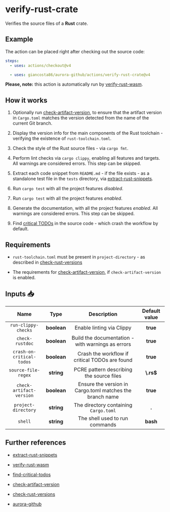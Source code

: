 # verify-rust-crate

Verifies the source files of a **Rust** crate.

## Example

The action can be placed right after checking out the source code:

```yaml
steps:
  - uses: actions/checkout@v4

  - uses: giancosta86/aurora-github/actions/verify-rust-crate@v4
```

**Please, note:** this action is automatically run by [verify-rust-wasm](../verify-rust-wasm/README.md).

## How it works

1. Optionally run [check-artifact-version](../check-artifact-version/README.md), to ensure that the artifact version in `Cargo.toml` matches the version detected from the name of the current Git branch.

1. Display the version info for the main components of the Rust toolchain - verifying the existence of `rust-toolchain.toml`.

1. Check the style of the Rust source files - via `cargo fmt`.

1. Perform lint checks via `cargo clippy`, enabling all features and targets. All warnings are considered errors. This step can be skipped.

1. Extract each code snippet from `README.md` - if the file exists - as a standalone test file in the `tests` directory, via [extract-rust-snippets](../extract-rust-snippets/README.md).

1. Run `cargo test` with all the project features _disabled_.

1. Run `cargo test` with all the project features _enabled_.

1. Generate the documentation, with all the project features _enabled_. All warnings are considered errors. This step can be skipped.

1. Find [critical TODOs](../find-critical-todos/README.md) in the source code - which crash the workflow by default.

## Requirements

- `rust-toolchain.toml` must be present in `project-directory` - as described in [check-rust-versions](../check-rust-versions/README.md)

- The requirements for [check-artifact-version](../check-artifact-version/README.md), if `check-artifact-version` is enabled.

## Inputs 📥

|           Name            |    Type     |                       Description                        | Default value |
| :-----------------------: | :---------: | :------------------------------------------------------: | :-----------: |
|    `run-clippy-checks`    | **boolean** |                Enable linting via Clippy                 |   **true**    |
|      `check-rustdoc`      | **boolean** |    Build the documentation - with warnings as errors     |   **true**    |
| `crash-on-critical-todos` | **boolean** |      Crash the workflow if critical TODOs are found      |   **true**    |
|    `source-file-regex`    | **string**  |         PCRE pattern describing the source files         |  **\\.rs$**   |
| `check-artifact-version`  | **boolean** | Ensure the version in Cargo.toml matches the branch name |   **true**    |
|    `project-directory`    | **string**  |          The directory containing `Cargo.toml`           |     **.**     |
|          `shell`          | **string**  |              The shell used to run commands              |   **bash**    |

## Further references

- [extract-rust-snippets](../extract-rust-snippets/README.md)

- [verify-rust-wasm](../verify-rust-wasm/README.md)

- [find-critical-todos](../find-critical-todos/README.md)

- [check-artifact-version](../check-artifact-version/README.md)

- [check-rust-versions](../check-rust-versions/README.md)

- [aurora-github](../../README.md)
